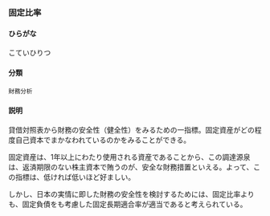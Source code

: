 <div style="display:none;">

## [あ行](securities-terms?id=あ行)
## [か行](securities-terms?id=か行)

</div>

### 固定比率

#### ひらがな

こていひりつ

#### 分類

`財務分析`

#### 説明

貸借対照表から財務の安全性（健全性）をみるための一指標。固定資産がどの程度自己資本でまかなわれているのかをみることができる。
 
固定資産は、1年以上にわたり使用される資産であることから、この調達源泉は、返済期限のない株主資本で賄うのが、安全な財務措置といえる。よって、この指標は、低ければ低いほど好ましい。
 
しかし、日本の実情に即した財務の安全性を検討するためには、固定比率よりも、固定負債をも考慮した固定長期適合率が適当であると考えられている。

<div style="display:none;">

## [さ行](securities-terms?id=さ行)
## [た行](securities-terms?id=た行)
## [な行](securities-terms?id=な行)
## [は行](securities-terms?id=は行)
## [ま行](securities-terms?id=ま行)
## [や行](securities-terms?id=や行)
## [ら行](securities-terms?id=ら行)
## [わ行](securities-terms?id=わ行)
## [英数字・記号](securities-terms?id=英数字・記号)

</div>

